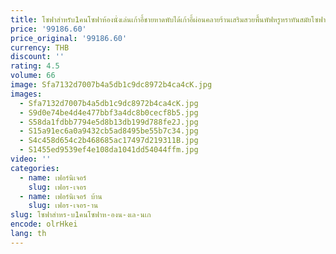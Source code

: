 ```yaml
---
title: โซฟาสำหรับ1คนโซฟาห้องนั่งเล่นเก้าอี้ชายหาดพับได้เก้าอี้ผ่อนคลายร้านเสริมสวยพื้นพัฟหรูหราทันสมัยโซฟาผ่อนคลาย wohnzimmer
price: '99186.60'
price_original: '99186.60'
currency: THB
discount: ''
rating: 4.5
volume: 66
image: Sfa7132d7007b4a5db1c9dc8972b4ca4cK.jpg
images:
  - Sfa7132d7007b4a5db1c9dc8972b4ca4cK.jpg
  - S9d0e74be4d4e477bbf3a4dc8b0cecf8b5.jpg
  - S58da1fdbb7794e5d8b13db199d788fe2J.jpg
  - S15a91ec6a0a9432cb5ad8495be55b7c34.jpg
  - S4c458d654c2b468685ac17497d219311B.jpg
  - S1455ed9539ef4e108da1041dd54044ffm.jpg
video: ''
categories:
  - name: เฟอร์นิเจอร์
    slug: เฟอร-เจอร
  - name: เฟอร์นิเจอร์ บ้าน
    slug: เฟอร-เจอร-าน
slug: โซฟาสำหร-บ1คนโซฟาห-องน-งเล-นเก
encode: olrHkei
lang: th
---
```

  